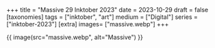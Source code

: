 +++
title = "Massive 29 Inktober 2023"
date = 2023-10-29
draft =  false
[taxonomies]
tags = ["inktober", "art"]
medium = ["Digital"]
series = ["inktober-2023"]
[extra]
images= ["massive.webp"]
+++

{{ image(src="massive.webp", alt="Massive") }}
